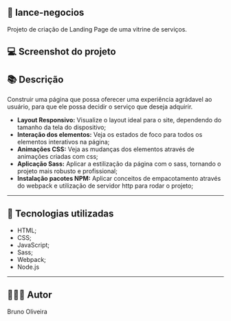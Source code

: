 ## 📝 lance-negocios
Projeto de criação de Landing Page de uma vitrine de serviços.

## 💻 Screenshot do projeto

## 📚 Descrição

Construir uma página que possa oferecer uma experiência agrádavel ao usuário, para que ele possa decidir o serviço que deseja adquirir.
- **Layout Responsivo:** Visualize o layout ideal para o site, dependendo do tamanho da tela do dispositivo;
- **Interação dos elementos:** Veja os estados de foco para todos os elementos interativos na página;
- **Animações CSS:** Veja as mudanças dos elementos através de animações criadas com css;
- **Aplicação Sass:** Aplicar a estilização da página com o sass, tornando o projeto mais robusto e profissional;
- **Instalação pacotes NPM:** Aplicar conceitos de empacotamento através do webpack e utilização de servidor http para rodar o projeto;
---

## 💼 Tecnologias utilizadas

- HTML;
- CSS;
- JavaScript;
- Sass;
- Webpack;
- Node.js

---
## 🙋🏻‍♂️ Autor

Bruno Oliveira